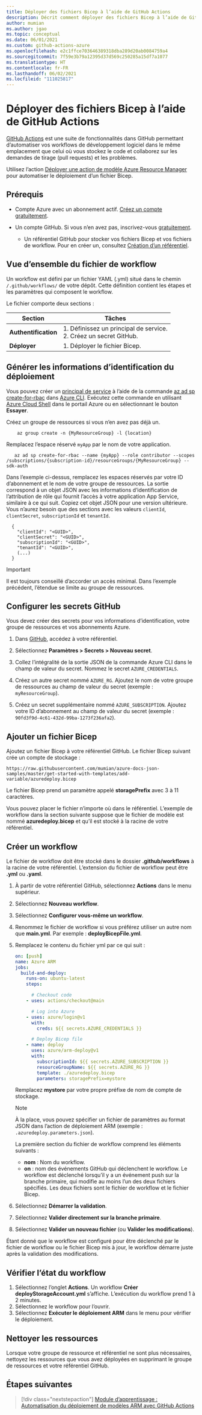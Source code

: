 ```yaml
---
title: Déployer des fichiers Bicep à l’aide de GitHub Actions
description: Décrit comment déployer des fichiers Bicep à l’aide de GitHub Actions.
author: mumian
ms.author: jgao
ms.topic: conceptual
ms.date: 06/01/2021
ms.custom: github-actions-azure
ms.openlocfilehash: e2c1ffce703646389318dba289d20ab0084759a4
ms.sourcegitcommit: 7f59e3b79a12395d37d569c250285a15df7a1077
ms.translationtype: HT
ms.contentlocale: fr-FR
ms.lasthandoff: 06/02/2021
ms.locfileid: "111025817"
---
```

# <a name="deploy-bicep-files-by-using-github-actions"></a>Déployer des fichiers Bicep à l’aide de GitHub Actions

[GitHub Actions](https://docs.github.com/en/actions) est une suite de fonctionnalités dans GitHub permettant d’automatiser vos workflows de développement logiciel dans le même emplacement que celui où vous stockez le code et collaborez sur les demandes de tirage (pull requests) et les problèmes.

Utilisez l’action [Déployer une action de modèle Azure Resource Manager](https://github.com/marketplace/actions/deploy-azure-resource-manager-arm-template) pour automatiser le déploiement d’un fichier Bicep.

## <a name="prerequisites"></a>Prérequis

- Compte Azure avec un abonnement actif. [Créez un compte gratuitement](https://azure.microsoft.com/free/?WT.mc_id=A261C142F).
- Un compte GitHub. Si vous n’en avez pas, inscrivez-vous [gratuitement](https://github.com/join).

  - Un référentiel GitHub pour stocker vos fichiers Bicep et vos fichiers de workflow. Pour en créer un, consultez [Création d’un référentiel](https://docs.github.com/github/creating-cloning-and-archiving-repositories/creating-a-new-repository).

## <a name="workflow-file-overview"></a>Vue d’ensemble du fichier de workflow

Un workflow est défini par un fichier YAML (.yml) situé dans le chemin `/.github/workflows/` de votre dépôt. Cette définition contient les étapes et les paramètres qui composent le workflow.

Le fichier comporte deux sections :

|Section  |Tâches  |
|---------|---------|
|**Authentification** | 1. Définissez un principal de service. <br /> 2. Créez un secret GitHub. |
|**Déployer** | 1. Déployer le fichier Bicep. |

## <a name="generate-deployment-credentials"></a>Générer les informations d’identification du déploiement

Vous pouvez créer un [principal de service](../../active-directory/develop/app-objects-and-service-principals.md#service-principal-object) à l’aide de la commande [az ad sp create-for-rbac](/cli/azure/ad/sp#az_ad_sp_create_for_rbac) dans [Azure CLI](/cli/azure/). Exécutez cette commande en utilisant [Azure Cloud Shell](https://shell.azure.com/) dans le portail Azure ou en sélectionnant le bouton **Essayer**.

Créez un groupe de ressources si vous n’en avez pas déjà un.

```azurecli-interactive
    az group create -n {MyResourceGroup} -l {location}
```

Remplacez l’espace réservé `myApp` par le nom de votre application.

```azurecli-interactive
   az ad sp create-for-rbac --name {myApp} --role contributor --scopes /subscriptions/{subscription-id}/resourceGroups/{MyResourceGroup} --sdk-auth
```

Dans l’exemple ci-dessus, remplacez les espaces réservés par votre ID d’abonnement et le nom de votre groupe de ressources. La sortie correspond à un objet JSON avec les informations d’identification de l’attribution de rôle qui fournit l’accès à votre application App Service, similaire à ce qui suit. Copiez cet objet JSON pour une version ultérieure. Vous n’aurez besoin que des sections avec les valeurs `clientId`, `clientSecret`, `subscriptionId` et `tenantId`.

```output
  {
    "clientId": "<GUID>",
    "clientSecret": "<GUID>",
    "subscriptionId": "<GUID>",
    "tenantId": "<GUID>",
    (...)
  }
```

> [!IMPORTANT]
> Il est toujours conseillé d’accorder un accès minimal. Dans l’exemple précédent, l’étendue se limite au groupe de ressources.

## <a name="configure-the-github-secrets"></a>Configurer les secrets GitHub

Vous devez créer des secrets pour vos informations d’identification, votre groupe de ressources et vos abonnements Azure.

1. Dans [GitHub](https://github.com/), accédez à votre référentiel.

1. Sélectionnez **Paramètres > Secrets > Nouveau secret**.

1. Collez l’intégralité de la sortie JSON de la commande Azure CLI dans le champ de valeur du secret. Nommez le secret `AZURE_CREDENTIALS`.

1. Créez un autre secret nommé `AZURE_RG`. Ajoutez le nom de votre groupe de ressources au champ de valeur du secret (exemple : `myResourceGroup`).

1. Créez un secret supplémentaire nommé `AZURE_SUBSCRIPTION`. Ajoutez votre ID d’abonnement au champ de valeur du secret (exemple : `90fd3f9d-4c61-432d-99ba-1273f236afa2`).

## <a name="add-a-bicep-file"></a>Ajouter un fichier Bicep

Ajoutez un fichier Bicep à votre référentiel GitHub. Le fichier Bicep suivant crée un compte de stockage :

```url
https://raw.githubusercontent.com/mumian/azure-docs-json-samples/master/get-started-with-templates/add-variable/azuredeploy.bicep
```

Le fichier Bicep prend un paramètre appelé **storagePrefix** avec 3 à 11 caractères.

Vous pouvez placer le fichier n’importe où dans le référentiel. L’exemple de workflow dans la section suivante suppose que le fichier de modèle est nommé **azuredeploy.bicep** et qu’il est stocké à la racine de votre référentiel.

## <a name="create-workflow"></a>Créer un workflow

Le fichier de workflow doit être stocké dans le dossier **.github/workflows** à la racine de votre référentiel. L’extension du fichier de workflow peut être **.yml** ou **.yaml**.

1. À partir de votre référentiel GitHub, sélectionnez **Actions** dans le menu supérieur.
1. Sélectionnez **Nouveau workflow**.
1. Sélectionnez **Configurer vous-même un workflow**.
1. Renommez le fichier de workflow si vous préférez utiliser un autre nom que **main.yml**. Par exemple : **deployBicepFile.yml**.
1. Remplacez le contenu du fichier yml par ce qui suit :

    ```yml
    on: [push]
    name: Azure ARM
    jobs:
      build-and-deploy:
        runs-on: ubuntu-latest
        steps:

          # Checkout code
        - uses: actions/checkout@main

          # Log into Azure
        - uses: azure/login@v1
          with:
            creds: ${{ secrets.AZURE_CREDENTIALS }}

          # Deploy Bicep file
        - name: deploy
          uses: azure/arm-deploy@v1
          with:
            subscriptionId: ${{ secrets.AZURE_SUBSCRIPTION }}
            resourceGroupName: ${{ secrets.AZURE_RG }}
            template: ./azuredeploy.bicep
            parameters: storagePrefix=mystore
    ```

    Remplacez **mystore** par votre propre préfixe de nom de compte de stockage.

    > [!NOTE]
    > À la place, vous pouvez spécifier un fichier de paramètres au format JSON dans l’action de déploiement ARM (exemple : `.azuredeploy.parameters.json`).

    La première section du fichier de workflow comprend les éléments suivants :

    - **nom** : Nom du workflow.
    - **on** : nom des événements GitHub qui déclenchent le workflow. Le workflow est déclenché lorsqu’il y a un événement push sur la branche primaire, qui modifie au moins l’un des deux fichiers spécifiés. Les deux fichiers sont le fichier de workflow et le fichier Bicep.

1. Sélectionnez **Démarrer la validation**.
1. Sélectionnez **Valider directement sur la branche primaire**.
1. Sélectionnez **Valider un nouveau fichier** (ou **Valider les modifications**).

Étant donné que le workflow est configuré pour être déclenché par le fichier de workflow ou le fichier Bicep mis à jour, le workflow démarre juste après la validation des modifications.

## <a name="check-workflow-status"></a>Vérifier l’état du workflow

1. Sélectionnez l’onglet **Actions**. Un workflow **Créer deployStorageAccount.yml** s’affiche. L’exécution du workflow prend 1 à 2 minutes.
1. Sélectionnez le workflow pour l’ouvrir.
1. Sélectionnez **Exécuter le déploiement ARM** dans le menu pour vérifier le déploiement.

## <a name="clean-up-resources"></a>Nettoyer les ressources

Lorsque votre groupe de ressource et référentiel ne sont plus nécessaires, nettoyez les ressources que vous avez déployées en supprimant le groupe de ressources et votre référentiel GitHub.

## <a name="next-steps"></a>Étapes suivantes

> [!div class="nextstepaction"]
> [Module d’apprentissage : Automatisation du déploiement de modèles ARM avec GitHub Actions](/learn/modules/deploy-templates-command-line-github-actions/)
